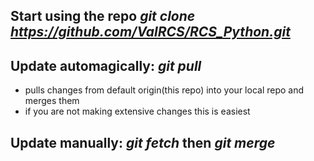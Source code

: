 ## Start using the repo *git clone https://github.com/ValRCS/RCS_Python.git*

## Update automagically: *git pull* 
* pulls changes from default origin(this repo) into your local repo and merges them
* if you are not making extensive changes this is easiest

## Update manually: *git fetch*  then *git merge*
